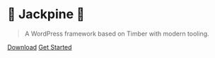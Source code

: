 # 🌲 Jackpine 🌲

> A WordPress framework based on Timber with modern tooling.

[Download](https://github.com/45-North-Ventures-LLC/jackpine)
[Get Started](Installation.md)
